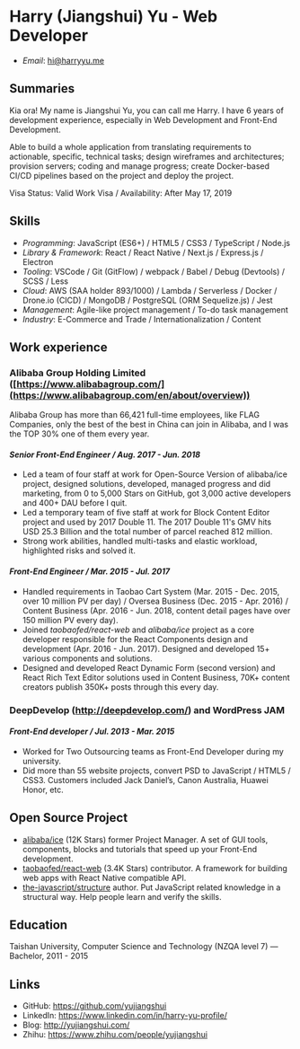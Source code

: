 # Harry (Jiangshui) Yu - Web Developer

* _Email_: hi@harryyu.me

## Summaries

Kia ora! My name is Jiangshui Yu, you can call me Harry. I have 6 years of development experience, especially in Web Development and Front-End Development.

Able to build a whole application from translating requirements to actionable, specific, technical tasks; design wireframes and architectures; provision servers; coding and manage progress; create Docker-based CI/CD pipelines based on the project and deploy the project.

Visa Status: Valid Work Visa / Availability: After May 17, 2019

## Skills

* _Programming_: JavaScript (ES6+) / HTML5 / CSS3 / TypeScript / Node.js 
* _Library & Framework_: React / React Native / Next.js / Express.js / Electron
* _Tooling_: VSCode / Git (GitFlow) / webpack / Babel / Debug (Devtools) / SCSS / Less
* _Cloud_: AWS (SAA holder 893/1000) / Lambda / Serverless / Docker /  Drone.io (CICD) / MongoDB / PostgreSQL (ORM Sequelize.js) / Jest
* _Management_: Agile-like project management / To-do task management
* _Industry_: E-Commerce and Trade / Internationalization / Content

## Work experience

### Alibaba Group Holding Limited ([https://www.alibabagroup.com/](https://www.alibabagroup.com/en/about/overview))

Alibaba Group has more than 66,421 full-time employees, like FLAG Companies, only the best of the best in China can join in Alibaba, and I was the TOP 30% one of them every year.

#### _Senior Front-End Engineer / Aug. 2017 - Jun. 2018_

* Led a team of four staff at work for Open-Source Version of alibaba/ice project, designed solutions, developed, managed progress and did marketing, from 0 to 5,000 Stars on GitHub, got 3,000 active developers and 400+ DAU before I quit.
* Led a temporary team of five staff at work for Block Content Editor project and used by 2017 Double 11. The 2017 Double 11's GMV hits USD 25.3 Billion and the total number of parcel reached 812 million.
* Strong work abilities, handled multi-tasks and elastic workload, highlighted risks and solved it.

#### _Front-End Engineer / Mar. 2015 - Jul. 2017_

* Handled requirements in Taobao Cart System (Mar. 2015 - Dec. 2015, over 10 million PV per day) / Oversea Business (Dec. 2015 - Apr. 2016) / Content Business (Apr. 2016 - Jun. 2018, content detail pages have over 150 million PV every day).
* Joined _taobaofed/react-web_ and _alibaba/ice_ project as a core developer responsible for the React Components design and development (Apr. 2016 - Jun. 2017). Designed and developed 15+ various components and solutions.
* Designed and developed React Dynamic Form (second version) and React Rich Text Editor solutions used in Content Business, 70K+ content creators publish 350K+ posts through this every day.

### DeepDevelop (http://deepdevelop.com/) and WordPress JAM

#### _Front-End developer / Jul. 2013 - Mar. 2015_

* Worked for Two Outsourcing teams as Front-End Developer during my university.
* Did more than 55 website projects, convert PSD to JavaScript / HTML5 / CSS3. Customers included Jack Daniel’s, Canon Australia, Huawei Honor, etc.

## Open Source Project

* [alibaba/ice](https://github.com/alibaba/ice) (12K Stars) former Project Manager. A set of GUI tools, components, blocks and tutorials that speed up your Front-End development.
* [taobaofed/react-web](https://github.com/taobaofed/react-web) (3.4K Stars) contributor. A framework for building web apps with React Native compatible API.
* [the-javascript/structure](https://github.com/the-javascript/structure) author. Put JavaScript related knowledge in a structural way. Help people learn and verify the skills.

## Education

Taishan University, Computer Science and Technology (NZQA level 7) — Bachelor, 2011 - 2015

## Links

* GitHub: <https://github.com/yujiangshui>
* LinkedIn: <https://www.linkedin.com/in/harry-yu-profile/>
* Blog: <http://yujiangshui.com/>
* Zhihu: <https://www.zhihu.com/people/yujiangshui>